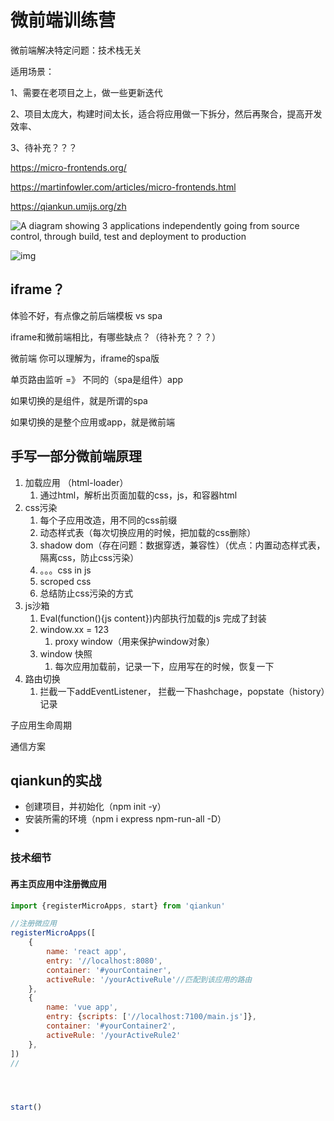# 微前端训练营

微前端解决特定问题：技术栈无关

适用场景：

1、需要在老项目之上，做一些更新迭代

2、项目太庞大，构建时间太长，适合将应用做一下拆分，然后再聚合，提高开发效率、

3、待补充？？？



https://micro-frontends.org/

https://martinfowler.com/articles/micro-frontends.html

https://qiankun.umijs.org/zh



![A diagram showing 3 applications independently going from source control, through build, test and deployment to production](https://martinfowler.com/articles/micro-frontends/deployment.png)



![img](https://pic1.zhimg.com/v2-2efaa89ac52b38913bdcc0f3603c8e58_1440w.jpg?source=172ae18b)



## iframe？

体验不好，有点像之前后端模板 vs spa  

iframe和微前端相比，有哪些缺点？（待补充？？？）





微前端 你可以理解为，iframe的spa版



单页路由监听 =》 不同的（spa是组件）app 

如果切换的是组件，就是所谓的spa

如果切换的是整个应用或app，就是微前端



## 手写一部分微前端原理

1. 加载应用 （html-loader）
   1. 通过html，解析出页面加载的css，js，和容器html
2. css污染
   1. 每个子应用改造，用不同的css前缀
   2. 动态样式表（每次切换应用的时候，把加载的css删除）
   3. shadow dom（存在问题：数据穿透，兼容性）（优点：内置动态样式表，隔离css，防止css污染）
   4. 。。。css in js
   5. scroped css
   6. 总结防止css污染的方式
3. js沙箱
   1. Eval(function(){js content})内部执行加载的js  完成了封装
   2. window.xx = 123
      1. proxy window（用来保护window对象）
   3. window 快照
      1. 每次应用加载前，记录一下，应用写在的时候，恢复一下
4. 路由切换
   1. 拦截一下addEventListener， 拦截一下hashchage，popstate（history）记录



子应用生命周期

通信方案



## qiankun的实战

+ 创建项目，并初始化（npm init -y）
+ 安装所需的环境（npm i express npm-run-all -D）
+ 



### 技术细节

#### 再主页应用中注册微应用

```js
import {registerMicroApps, start} from 'qiankun'

//注册微应用
registerMicroApps([
    {
        name: 'react app',
        entry: '//localhost:8080',
        container: '#yourContainer',
        activeRule: '/yourActiveRule'//匹配到该应用的路由
    },
    {
        name: 'vue app',
        entry: {scripts: ['//localhost:7100/main.js']},
        container: '#yourContainer2',
        activeRule: '/yourActiveRule2'
    },
])
//




start()
```





